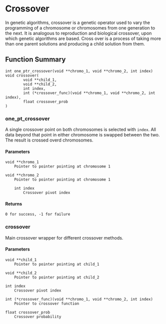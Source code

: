 # Crossover
In genetic algorithms, crossover is a genetic operator used to vary the programming of a chromosome or chromosomes from one generation to the next. It is analogous to reproduction and biological crossover, upon which genetic algorithms are based. Cross over is a process of taking more than one parent solutions and producing a child solution from them.

## Function Summary

    int one_ptr_crossover(void **chromo_1, void **chromo_2, int index)
    void crossover(
            void **child_1,
            void **child_2,
            int index,
            int (*crossover_func)(void **chromo_1, void **chromo_2, int index),
            float crossover_prob
    )
    

### one_pt_crossover
A single crossover point on both chromosomes is selected with `index`. All data beyond that point in either chromosome is swapped between the two. The result is crossed overd chromosomes.

#### Parameters

	void **chromo_1
		Pointer to pointer pointing at chromosome 1
		
	void **chromo_2
		Pointer to pointer pointing at chromosome 1

    	int index
	    	Crossover pivot index
    	
#### Returns
	
	0 for success, -1 for failure

    	
    	
### crossover
Main crossover wrapper for different crossover methods.

#### Parameters

	void **child_1
		Pointer to pointer pointing at child_1
		
	void **child_2
		Pointer to pointer pointing at child_2

    int index
    	Crossover pivot index
    
    int (*crossover_func)(void **chromo_1, void **chromo_2, int index)
    	Pointer to crossover function
    	
    float crossover_prob
    	Crossover probability
